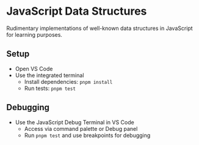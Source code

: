 # JavaScript Data Structures

Rudimentary implementations of well-known data structures in JavaScript for learning purposes.

## Setup

- Open VS Code
- Use the integrated terminal
  - Install dependencies: `pnpm install`
  - Run tests: `pnpm test`

## Debugging

- Use the JavaScript Debug Terminal in VS Code
  - Access via command palette or Debug panel
  - Run `pnpm test` and use breakpoints for debugging